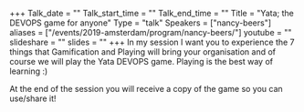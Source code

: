 +++
Talk_date = ""
Talk_start_time = ""
Talk_end_time = ""
Title = "Yata; the DEVOPS game for anyone"
Type = "talk"
Speakers = ["nancy-beers"]
aliases = ["/events/2019-amsterdam/program/nancy-beers/"]
youtube = ""
slideshare = ""
slides = ""
+++
In my session I want you to experience the 7 things that Gamification and Playing will bring your organisation and of course we will play the Yata DEVOPS game. Playing is the best way of learning :)

At the end of the session you will receive a copy of the game so you can use/share it!
